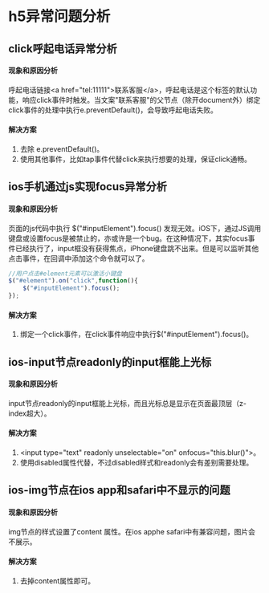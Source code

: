 # h5异常问题分析

## click呼起电话异常分析
#### 现象和原因分析
呼起电话链接\<a href="tel:11111">联系客服\</a>，呼起电话是这个标签的默认功能，响应click事件时触发。当文案"联系客服"的父节点（除开document外）绑定click事件的处理中执行e.preventDefault()，会导致呼起电话失败。
#### 解决方案
1. 去除 e.preventDefault()。 
2. 使用其他事件，比如tap事件代替click来执行想要的处理，保证click通畅。

  
## ios手机通过js实现focus异常分析
####  现象和原因分析
页面的js代码中执行 $("#inputElement").focus() 发现无效。iOS下，通过JS调用键盘或设置focus是被禁止的，亦或许是一个bug。在这种情况下，其实focus事件已经执行了，input框没有获得焦点，iPhone键盘跳不出来。但是可以监听其他点击事件，在回调中添加这个命令就可以了。
```javascript
//用户点击#element元素可以激活小键盘
$("#element").on("click",function(){
	$("#inputElement").focus();
});
```
#### 解决方案
1. 绑定一个click事件，在click事件响应中执行$("#inputElement").focus()。
 
 
## ios-input节点readonly的input框能上光标
#### 现象和原因分析
input节点readonly的input框能上光标，而且光标总是显示在页面最顶层（z-index超大）。
#### 解决方案
1. \<input type="text" readonly unselectable="on" onfocus="this.blur()">。
2. 使用disabled属性代替，不过disabled样式和readonly会有差别需要处理。
 

## ios-img节点在ios app和safari中不显示的问题
#### 现象和原因分析
img节点的样式设置了content 属性。在ios apphe safari中有兼容问题，图片会不展示。
#### 解决方案
1. 去掉content属性即可。

	
